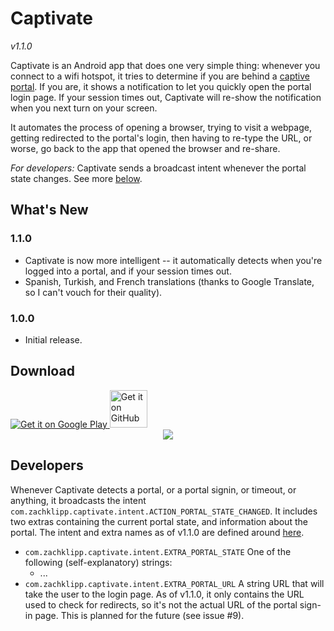 # Captivate

*v1.1.0*

Captivate is an Android app that does one very simple thing: whenever you connect to a wifi hotspot, it tries to determine if you are behind a [captive portal](http://en.wikipedia.org/wiki/Captive_portal). If you are, it shows a notification to let you quickly open the portal login page. If your session times out, Captivate will re-show the notification when you next turn on your screen.

It automates the process of opening a browser, trying to visit a webpage, getting redirected to the portal's login, then having to re-type the URL, or worse, go back to the app that opened the browser and re-share.

*For developers:* Captivate sends a broadcast intent whenever the portal state changes. See more [below](#developers).

## What's New

### 1.1.0

*   Captivate is now more intelligent -- it automatically detects when you're logged into a portal, and if your session times out.
*   Spanish, Turkish, and French translations (thanks to Google Translate, so I can't vouch for their quality).

### 1.0.0

- Initial release.

## Download

<a href="http://play.google.com/store/apps/details?id=com.zachklipp.captivate">
  <img alt="Get it on Google Play"
       src="http://www.android.com/images/brand/get_it_on_play_logo_large.png" />
</a>
<a href="https://github.com/zach-klippenstein/captivate/downloads">
    <img alt="Get it on GitHub" height="60px"
         src="https://assets.github.com/images/modules/header/logo.png" />
</a>

<div style="text-align: center;">
    <img src="https://chart.googleapis.com/chart?cht=qr&chs=300x300&chl=https://github.com/zach-klippenstein/captivate%23download" />
</div>

## Developers

Whenever Captivate detects a portal, or a portal signin, or timeout, or anything, it broadcasts the intent `com.zachklipp.captivate.intent.ACTION_PORTAL_STATE_CHANGED`. It includes two extras containing the current portal state, and information about the portal. The intent and extra names as of v1.1.0 are defined around [here](https://github.com/zach-klippenstein/captivate/blob/fec8245d90de1e23788ce8924577d24597db3ff2/src/src/com/zachklipp/captivate/service/PortalDetectorService.java#L34).

*   `com.zachklipp.captivate.intent.EXTRA_PORTAL_STATE`
    One of the following (self-explanatory) strings:
    *   ...
*   `com.zachklipp.captivate.intent.EXTRA_PORTAL_URL`
    A string URL that will take the user to the login page. As of v1.1.0, it only contains the URL used to check for redirects, so it's not the actual URL of the portal sign-in page. This is planned for the future (see issue #9).